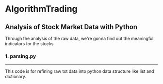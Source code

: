 # AlgorithmTrading

## Analysis of Stock Market Data with Python

 Through the analysis of the raw data, 
 we're gonna find out the meaningful indicators for the stocks

### 1. parsing.py
-------------------
 This code is for refining raw txt data into python data structure like list and dictionary.


